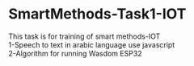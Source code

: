 # SmartMethods-Task1-IOT
This task is for training of smart methods-IOT <br />
1-Speech to text in arabic language use javascript<br />
2-Algorithm for running Wasdom ESP32<br />

